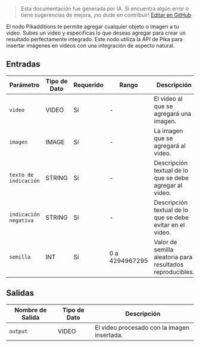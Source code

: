 > Esta documentación fue generada por IA. Si encuentra algún error o tiene sugerencias de mejora, ¡no dude en contribuir! [Editar en GitHub](https://github.com/Comfy-Org/embedded-docs/blob/main/comfyui_embedded_docs/docs/Pikadditions/es.md)

El nodo Pikadditions te permite agregar cualquier objeto o imagen a tu video. Subes un video y especificas lo que deseas agregar para crear un resultado perfectamente integrado. Este nodo utiliza la API de Pika para insertar imágenes en videos con una integración de aspecto natural.

## Entradas

| Parámetro | Tipo de Dato | Requerido | Rango | Descripción |
|-----------|-----------|----------|-------|-------------|
| `video` | VIDEO | Sí | - | El video al que se agregará una imagen. |
| `imagen` | IMAGE | Sí | - | La imagen que se agregará al video. |
| `texto de indicación` | STRING | Sí | - | Descripción textual de lo que se debe agregar al video. |
| `indicación negativa` | STRING | Sí | - | Descripción textual de lo que se debe evitar en el video. |
| `semilla` | INT | Sí | 0 a 4294967295 | Valor de semilla aleatoria para resultados reproducibles. |

## Salidas

| Nombre de Salida | Tipo de Dato | Descripción |
|-------------|-----------|-------------|
| `output` | VIDEO | El video procesado con la imagen insertada. |
